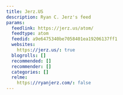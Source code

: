```yaml
---
title: Jerz.US
description: Ryan C. Jerz's feed
params:
  feedlink: https://jerz.us/atom/
  feedtype: atom
  feedid: a9e6475340be7058401ea19206137ff1
  websites:
    https://jerz.us/: true
  blogrolls: []
  recommended: []
  recommender: []
  categories: []
  relme:
    https://ryanjerz.com/: false
---
```


